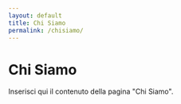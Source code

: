```yaml
---
layout: default
title: Chi Siamo
permalink: /chisiamo/
---
```


# Chi Siamo

Inserisci qui il contenuto della pagina "Chi Siamo".
